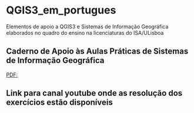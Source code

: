 # QGIS3_em_portugues
Elementos de apoio a QGIS3 e Sistemas de Informação Geográfica elaborados no quadro do ensino na licenciaturas do ISA/ULisboa

## Caderno de Apoio às Aulas Práticas de Sistemas de Informação Geográfica

[PDF:](https://github.com/manuelcampagnolo/QGIS3_em_portugues/blob/main/Caderno-aulas-praticas-qgis3_26abr2022.pdf)

## Link para canal youtube onde as resolução dos exercícios estão disponíveis
